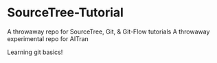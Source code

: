 SourceTree-Tutorial
===================

A throwaway repo for SourceTree, Git, &amp; Git-Flow tutorials
A throwaway experimental repo for AITran

Learning git basics!
